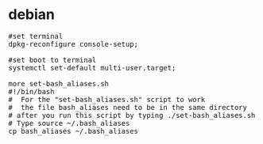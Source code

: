 # debian
<pre>
#set terminal
dpkg-reconfigure console-setup;

#set boot to terminal
systemctl set-default multi-user.target;

more set-bash_aliases.sh 
#!/bin/bash
#  For the "set-bash_aliases.sh" script to work 
#  the file bash_aliases need to be in the same directory 
# after you run this script by typing ./set-bash_aliases.sh
# Type source ~/.bash_aliases
cp bash_aliases ~/.bash_aliases


</pre>
